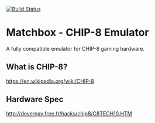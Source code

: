 [![Build Status](https://travis-ci.org/turingincomplete/MatchboxChip8.svg?branch=master)](https://travis-ci.org/turingincomplete/MatchboxChip8)

# Matchbox - CHIP-8 Emulator
A fully compatible emulator for CHIP-8 gaming hardware.

## What is CHIP-8?
https://en.wikipedia.org/wiki/CHIP-8

## Hardware Spec
http://devernay.free.fr/hacks/chip8/C8TECH10.HTM
